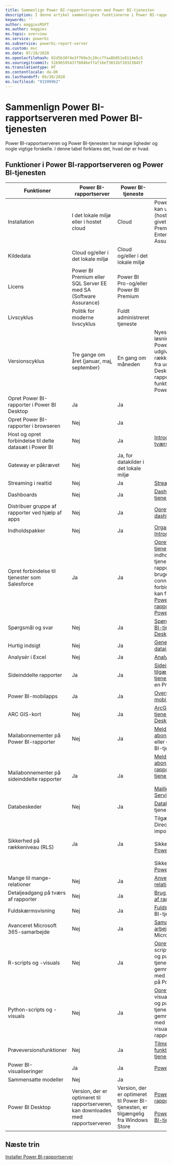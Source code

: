 ```yaml
---
title: Sammenlign Power BI-rapportserveren med Power BI-tjenesten
description: I denne artikel sammenlignes funktionerne i Power BI-rapportserveren og Power BI-tjenesten.
keywords: ''
author: maggiesMSFT
ms.author: maggies
ms.topic: overview
ms.service: powerbi
ms.subservice: powerbi-report-server
ms.custom: mvc
ms.date: 07/28/2020
ms.openlocfilehash: 02d5b30f4e3f769e3c20cc7faa8b051e8114e5c5
ms.sourcegitcommit: 51b965954377884bef7af16ef3031bf10323845f
ms.translationtype: HT
ms.contentlocale: da-DK
ms.lasthandoff: 09/30/2020
ms.locfileid: "91599962"
---
```

# <a name="comparing-power-bi-report-server-and-the-power-bi-service"></a>Sammenlign Power BI-rapportserveren med Power BI-tjenesten

Power BI-rapportserveren og Power BI-tjenesten har mange ligheder og nogle vigtige forskelle. I denne tabel forklares det, hvad der er hvad.

## <a name="features-of-power-bi-report-server-and-the-power-bi-service"></a>Funktioner i Power BI-rapportserveren og Power BI-tjenesten

| Funktioner | Power BI-rapportserver | Power BI-tjeneste | Noter |
|---------|---------|---------|---------|
| Installation | I det lokale miljø eller i hostet cloud | Cloud | Power BI-rapportserveren kan udrulles i Azure VM'er (hostet cloud), hvis den er givet i licens via Power BI Premium eller SQL Server Enterprise med Software Assurance|
| Kildedata | Cloud og/eller i det lokale miljø | Cloud og/eller i det lokale miljø |  |
| Licens | Power BI Premium eller SQL Server EE med SA (Software Assurance) | Power BI Pro-og/eller Power BI Premium | |  
| Livscyklus | Politik for moderne livscyklus | Fuldt administreret tjeneste |  |
| Versionscyklus | Tre gange om året (januar, maj, september) | En gang om måneden | Nyeste funktioner og løsninger optræder først i Power BI-tjenesten. I hver udgivelse kommer der en række funktioner til tjenesten fra udgivelser af Power BI Desktop til Power BI-rapportserver. De fleste funktioner er kun beregnet til Power BI-tjenesten. |
| Opret Power BI-rapporter i Power BI Desktop | Ja | Ja |  |
| Opret Power BI-rapporter i browseren | Nej | Ja |  |
| Host og opret forbindelse til delte datasæt i Power BI | Nej | Ja | [Introduktion til datasæt på tværs af arbejdsområder](../connect-data/service-datasets-across-workspaces.md) |
| Gateway er påkrævet | Nej | Ja, for datakilder i det lokale miljø |  |
| Streaming i realtid | Nej | Ja | [Streaming i realtid i Power BI](../connect-data/service-real-time-streaming.md) |
| Dashboards | Nej | Ja | [Dashboards i Power BI-tjenesten](../consumer/end-user-dashboards.md) |
| Distribuer gruppe af rapporter ved hjælp af apps | Nej | Ja | [Opret og udgiv apps med dashboards og rapporter](../collaborate-share/service-create-distribute-apps.md) |
| Indholdspakker | Nej | Ja | [Organisationsindholdspakker: Introduktion](../collaborate-share/service-organizational-content-pack-introduction.md) |
| Opret forbindelse til tjenester som Salesforce | Ja | Ja | [Opret forbindelse til de tjenester, du bruger](../connect-data/service-connect-to-services.md) med indholdspakker i Power BI-tjenesten. På Power BI-rapportserveren skal du bruge certificerede connectorer til at oprette forbindelse til tjenester. Du kan finde flere detaljer i [Power BI-rapportdatakilderne på Power BI-rapportserver](data-sources.md). |
| Spørgsmål og svar | Nej | Ja | [Spørgsmål og svar i Power BI-tjenesten og Power BI Desktop](../create-reports/power-bi-tutorial-q-and-a.md) 
| Hurtig indsigt | Nej | Ja | [Generér automatisk dataindsigt med Power BI](../consumer/end-user-insights.md) |
| Analysér i Excel | Nej | Ja | [Analysér i Excel](../collaborate-share/service-analyze-in-excel.md) 
| Sideinddelte rapporter | Ja | Ja | [Sideinddelte rapporter er tilgængelige i Power BI-tjenesten](../paginated-reports/paginated-reports-report-builder-power-bi.md) som prøveversion i en Premium-kapacitet |
| Power BI-mobilapps | Ja | Ja | [Oversigt over Power BI-mobilapps](../consumer/mobile/mobile-apps-for-mobile-devices.md) |
| ARC GIS-kort | Nej | Ja | [ArcGIS-kort i Power BI-tjenesten og Power BI Desktop fra Esri](../visuals/power-bi-visualizations-arcgis.md) |
| Mailabonnementer på Power BI-rapporter | Nej | Ja | [Meld dig selv eller andre til et abonnement](../collaborate-share/service-report-subscribe.md) på en rapport eller et dashboard i Power BI-tjenesten |
| Mailabonnementer på sideinddelte rapporter | Ja | Ja | [Meld dig selv og andre til et abonnement på sideinddelte rapporter i Power BI-tjenesten](../consumer/paginated-reports-subscriptions.md)<br><br>[Maillevering i Reporting Services](/sql/reporting-services/working-with-subscriptions-web-portal)  |
| Databeskeder | Nej | Ja | [Databeskeder](../create-reports/service-set-data-alerts.md) i Power BI-tjenesten
| Sikkerhed på rækkeniveau (RLS) | Ja | Ja | Tilgængelige i både DirectQuery- (datakilde) og importtilstand <br><br>Sikkerhed på rækkeniveau i [Power BI-tjenesten](../admin/service-admin-rls.md) <br><br>Sikkerhed på rækkeniveau i [Power BI-rapportserver](row-level-security-report-server.md) |
| Mange til mange-relationer | Nej | Ja | [Anvend mange til mange-relationer](../transform-model/desktop-many-to-many-relationships.md) i Power BI Desktop |
| Detaljeadgang på tværs af rapporter | Nej | Ja | [Brug detaljeadgang på tværs af rapporter](../create-reports/desktop-cross-report-drill-through.md) |
| Fuldskærmsvisning | Nej | Ja | [Fuldskærmsvisning](../consumer/end-user-focus.md) i Power BI-tjenesten |
| Avanceret Microsoft 365-samarbejde | Nej | Ja | [Samarbejd i et arbejdsområde](../collaborate-share/service-collaborate-power-bi-workspace.md) med Microsoft 365 |
| R-scripts og -visuals | Nej | Ja | [Opret R-visuals](../create-reports/desktop-r-visuals.md) og kør R-scripts i Power BI Desktop, og publicer dem i Power BI-tjenesten. Du kan ikke gemme Power BI-rapporter med R-scripts eller -visuals på Power BI-rapportserver.  |
| Python-scripts og -visuals | Nej | Ja | [Opret Python-scripts](../connect-data/desktop-python-scripts.md) og -visuals i Power BI Desktop, og publicer dem i Power BI-tjenesten. Du kan ikke gemme Power BI-rapporter med Python-scripts eller -visuals på Power BI-rapportserver. |
| Prøveversionsfunktioner | Nej | Ja | [Tilmeld dig prøveversioner af funktioner i Power BI-tjenesten](../consumer/end-user-preview-features.md) |
| Power BI-visualiseringer | Ja | Ja | [Power BI-visuals](../developer/visuals/power-bi-custom-visuals.md) |
| Sammensatte modeller | Nej | Ja |
| Power BI Desktop | Version, der er optimeret til rapportserveren, kan downloades med rapportserveren | Version, der er optimeret til Power BI-tjenesten, er tilgængelig fra Windows Store | [Power BI Desktop til rapportserveren](https://powerbi.microsoft.com/report-server/) <br><br> [Power BI Desktop til Power BI-tjenesten](https://aka.ms/pbidesktopstore) |

## <a name="next-steps"></a>Næste trin

[Installer Power BI-rapportserver](install-report-server.md)
